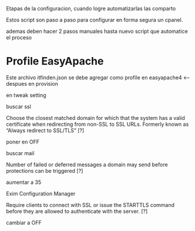 Etapas de la configuracion, cuando logre automatizarlas las comparto


Estos script son paso a paso para configurar en forma segura un cpanel.

ademas deben hacer 2 pasos manuales hasta nuevo script que automatice el proceso

<h1>Profile EasyApache</h1>

Este archivo itfinden.json se debe agregar como profile en easyapache4 <-- despues en provision 

en tweak setting 

buscar ssl 

Choose the closest matched domain for which that the system has a valid certificate when redirecting from non-SSL to SSL URLs. Formerly known as “Always redirect to SSL/TLS” [?] 

poner en OFF

buscar mail

Number of failed or deferred messages a domain may send before protections can be triggered [?]

aumentar a 35


Exim Configuration Manager 

Require clients to connect with SSL or issue the STARTTLS command before they are allowed to authenticate with the server. [?]

cambiar a OFF
